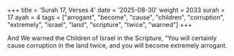 +++
title = 'Surah 17, Verses 4'
date = '2025-08-30'
weight = 2033
surah = 17
ayah = 4
tags = ["arrogant", "become", "cause", "children", "corruption", "extremely", "israel", "land", "scripture", "twice", "warned"]
+++

And We warned the Children of Israel in the Scripture, “You will certainly cause corruption in the land twice, and you will become extremely arrogant.